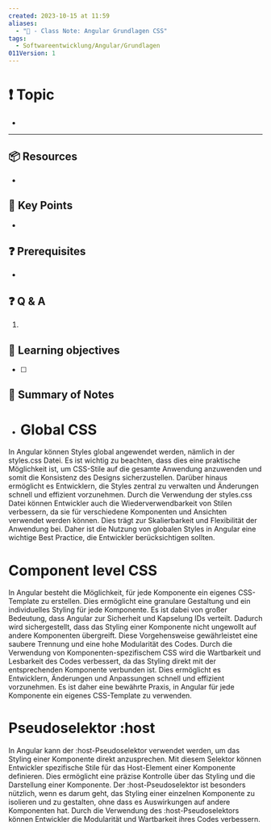 ```yaml
---
created: 2023-10-15 at 11:59
aliases:
  - "📜 - Class Note: Angular Grundlagen CSS"
tags:
  - Softwareentwicklung/Angular/Grundlagen
011Version: 1
---
```

# ❗ Topic
- 
 ---
## 📦 Resources
- 
## 🔑 Key Points
- 
## ❓ Prerequisites
- 
## ❓ Q & A
1. 
## 🎯 Learning objectives
- [ ] 
## 📃 Summary of Notes
- # Global CSS

In Angular können Styles global angewendet werden, nämlich in der styles.css Datei. Es ist wichtig zu beachten, dass dies eine praktische Möglichkeit ist, um CSS-Stile auf die gesamte Anwendung anzuwenden und somit die Konsistenz des Designs sicherzustellen. Darüber hinaus ermöglicht es Entwicklern, die Styles zentral zu verwalten und Änderungen schnell und effizient vorzunehmen. Durch die Verwendung der styles.css Datei können Entwickler auch die Wiederverwendbarkeit von Stilen verbessern, da sie für verschiedene Komponenten und Ansichten verwendet werden können. Dies trägt zur Skalierbarkeit und Flexibilität der Anwendung bei. Daher ist die Nutzung von globalen Styles in Angular eine wichtige Best Practice, die Entwickler berücksichtigen sollten.

# Component level CSS

In Angular besteht die Möglichkeit, für jede Komponente ein eigenes CSS-Template zu erstellen. Dies ermöglicht eine granulare Gestaltung und ein individuelles Styling für jede Komponente. Es ist dabei von großer Bedeutung, dass Angular zur Sicherheit und Kapselung IDs verteilt. Dadurch wird sichergestellt, dass das Styling einer Komponente nicht ungewollt auf andere Komponenten übergreift. Diese Vorgehensweise gewährleistet eine saubere Trennung und eine hohe Modularität des Codes. Durch die Verwendung von Komponenten-spezifischem CSS wird die Wartbarkeit und Lesbarkeit des Codes verbessert, da das Styling direkt mit der entsprechenden Komponente verbunden ist. Dies ermöglicht es Entwicklern, Änderungen und Anpassungen schnell und effizient vorzunehmen. Es ist daher eine bewährte Praxis, in Angular für jede Komponente ein eigenes CSS-Template zu verwenden.

# Pseudoselektor :host

In Angular kann der :host-Pseudoselektor verwendet werden, um das Styling einer Komponente direkt anzusprechen. Mit diesem Selektor können Entwickler spezifische Stile für das Host-Element einer Komponente definieren. Dies ermöglicht eine präzise Kontrolle über das Styling und die Darstellung einer Komponente. Der :host-Pseudoselektor ist besonders nützlich, wenn es darum geht, das Styling einer einzelnen Komponente zu isolieren und zu gestalten, ohne dass es Auswirkungen auf andere Komponenten hat. Durch die Verwendung des :host-Pseudoselektors können Entwickler die Modularität und Wartbarkeit ihres Codes verbessern.